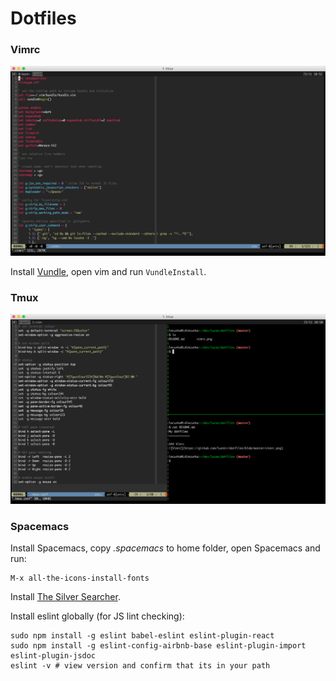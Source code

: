 Dotfiles
============

### Vimrc
![Vimrc](https://github.com/lucmir/dotfiles/blob/master/vimrc.png)

Install [Vundle](https://github.com/VundleVim/Vundle.vim), open vim and run `VundleInstall`.


### Tmux
![Vimrc](https://github.com/lucmir/dotfiles/blob/master/tmux.png)


### Spacemacs

Install Spacemacs, copy *.spacemacs* to home folder, open Spacemacs and run:
```
M-x all-the-icons-install-fonts
```

Install [The Silver Searcher](https://github.com/ggreer/the_silver_searcher#installing).

Install eslint globally (for JS lint checking):
``` 
sudo npm install -g eslint babel-eslint eslint-plugin-react
sudo npm install -g eslint-config-airbnb-base eslint-plugin-import eslint-plugin-jsdoc
eslint -v # view version and confirm that its in your path
```
